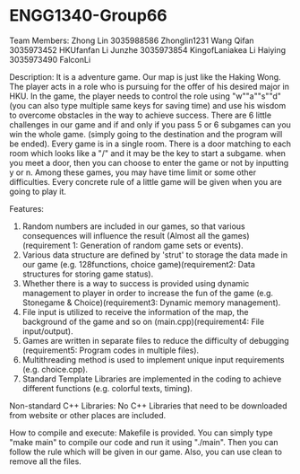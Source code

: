 # ENGG1340-Group66
Team Members:
  Zhong   Lin      3035988586        Zhonglin1231
  Wang    Qifan    3035973452        HKUfanfan
  Li      Junzhe   3035973854        KingofLaniakea
  Li      Haiying  3035973490        FalconLi
  
Description:
  It is a adventure game. Our map is just like the Haking Wong. The player acts in a role who is pursuing for the offer of his desired major in HKU. In the game, the player needs to control the role using "w""a""s""d"(you can also type multiple same keys for saving time) and use his wisdom to overcome obstacles in the way to achieve success. There are 6 little challenges in our game and if and only if you pass 5 or 6 subgames can you win the whole game. (simply going to the destination and the program will be ended). Every game is in a single room. There is a door matching to each room which looks like a "\/"  and it may be the key to start a subgame. when you meet a door, then you can choose to enter the game or not by inputting y or n. Among these games, you may have time limit or some other difficulties. Every concrete rule of a little game will be given when you are going to play it. 
  
Features:
  1. Random numbers are included in our games, so that various consequences will influence the result (Almost all the games)(requirement 1: Generation of random game sets or events).
  2. Various data structure are defined by 'strut' to storage the data made in our game (e.g. 128functions, choice game)(requirement2: Data structures for storing game status).
  3. Whether there is a way to success is provided using dynamic management to player in order to increase the fun of the game (e.g. Stonegame & Choice)(requirement3: Dynamic memory management).
  4. File input is utilized to receive the information of the map, the background of the game and so on (main.cpp)(requirement4: File input/output).
  5. Games are written in separate files to reduce the difficulty of debugging (requirement5: Program codes in multiple files).
  6. Multithreading method is used to implement unique input requirements (e.g. choice.cpp).
  7. Standard Template Libraries are implemented in the coding to achieve different functions (e.g. colorful texts, timing).
 
 
Non-standard C++ Libraries:
  No C++ Libraries that need to be downloaded from website or other places are included.
  
How to compile and execute:
  Makefile is provided. You can simply type "make main" to compile our code and run it using "./main". Then you can follow the rule which will be given in our game. Also, you can use clean to remove all the files.
  
